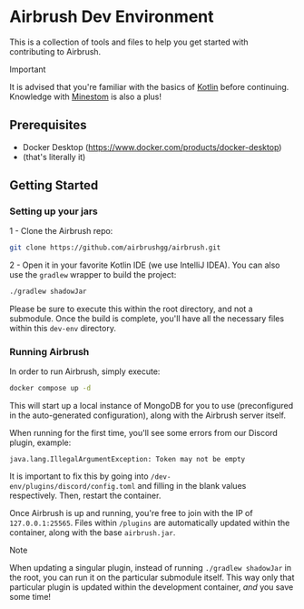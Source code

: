 # Airbrush Dev Environment

This is a collection of tools and files to help you get started with contributing to Airbrush.

> [!IMPORTANT]
> It is advised that you're familiar with the basics of [Kotlin](https://kotlinlang.org) before continuing. Knowledge with [Minestom](https://minestom.net/) is also a plus!

## Prerequisites

- Docker Desktop (https://www.docker.com/products/docker-desktop)
- (that's literally it)

## Getting Started

### Setting up your jars

1 - Clone the Airbrush repo:

```bash
git clone https://github.com/airbrushgg/airbrush.git
```
2 - Open it in your favorite Kotlin IDE (we use IntelliJ IDEA). You can also use the `gradlew` wrapper to build the project:

```bash
./gradlew shadowJar
```
Please be sure to execute this within the root directory, and not a submodule. Once the build is complete, you'll have all the necessary files within this `dev-env` directory.

### Running Airbrush

In order to run Airbrush, simply execute:

```bash
docker compose up -d
```

This will start up a local instance of MongoDB for you to use (preconfigured in the auto-generated configuration), along with the Airbrush server itself. 

When running for the first time, you'll see some errors from our Discord plugin, example:

```
java.lang.IllegalArgumentException: Token may not be empty
```

It is important to fix this by going into `/dev-env/plugins/discord/config.toml` and filling in the blank values respectively. Then, restart the container.

Once Airbrush is up and running, you're free to join with the IP of `127.0.0.1:25565`. Files within `/plugins` are automatically updated within the container, along with the base `airbrush.jar`.

> [!NOTE]
> When updating a singular plugin, instead of running `./gradlew shadowJar` in the root, you can run it on the particular submodule itself. This way only that particular plugin is updated within the development container, *and* you save some time!

